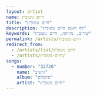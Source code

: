 ```yaml
---
layout: artist
name: חיים נוטוביץ
title: "חיים נוטוביץ"
description: "דף האמן חיים נוטוביץ"
keywords: "שירים, מוזיקה, חיים נוטוביץ"
permalink: /artists/חיים-נוטוביץ
redirect_from:
  - /artists/list/חיים נוטוביץ
  - /artists/חיים-נוטוביץ/
songs:
  - number: "32726"
    name: "והשיב"
    album: "סינגלים"
    artist: "חיים נוטוביץ"
---
```

